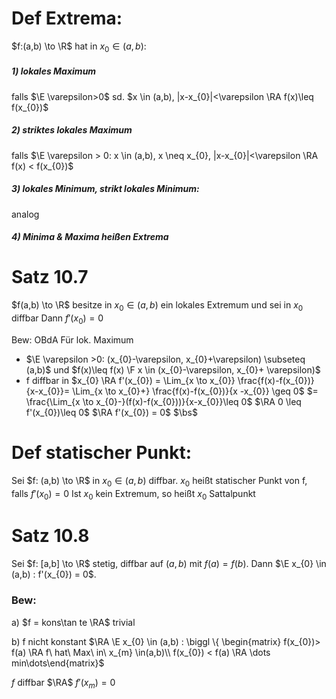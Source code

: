 # Def Extrema:
$f:(a,b) \to \R$ hat in $x_{0} \in (a,b)$:

##### 1) lokales Maximum
falls $\E \varepsilon>0$ sd. $x \in (a,b), |x-x_{0}|<\varepsilon \RA f(x)\leq f(x_{0})$
##### 2) striktes lokales Maximum
falls $\E \varepsilon > 0: x \in (a,b), x \neq x_{0}, |x-x_{0}|<\varepsilon \RA f(x) < f(x_{0})$
##### 3) lokales Minimum, strikt lokales Minimum:
analog
##### 4) Minima & Maxima heißen Extrema


# Satz 10.7
$f(a,b) \to \R$ besitze in $x_{0} \in (a,b)$ ein lokales Extremum und sei in $x_{0}$ diffbar
Dann $f'(x_{0}) = 0$

Bew:
OBdA Für lok. Maximum
- $\E \varepsilon >0: (x_{0}-\varepsilon, x_{0}+\varepsilon) \subseteq (a,b)$ und $f(x)\leq f(x) \F x \in (x_{0}-\varepsilon, x_{0}+ \varepsilon)$
- f diffbar in $x_{0} \RA f'(x_{0}) = \Lim_{x \to x_{0}} \frac{f(x)-f(x_{0})}{x-x_{0}}= \Lim_{x \to x_{0}+} \frac{f(x)-f(x_{0})}{x -x_{0}} \geq 0$
$= \frac{\Lim_{x \to x_{0}-}(f(x)-f(x_{0}))}{x-x_{0}}\leq 0$
$\RA 0 \leq f'(x_{0})\leq 0$
$\RA f'(x_{0}) = 0$
$\bs$

# Def statischer Punkt:
Sei $f: (a,b) \to \R$ in $x_{0} \in (a,b)$ diffbar.
$x_{0}$ heißt statischer Punkt von f, falls $f'(x_{0}) = 0$
Ist $x_{0}$ kein Extremum, so heißt $x_{0}$ Sattalpunkt

# Satz 10.8
Sei $f: [a,b]  \to \R$ stetig, diffbar auf $(a,b)$ mit $f(a) = f(b)$.
Dann $\E x_{0} \in (a,b) : f'(x_{0}) = 0$.

### Bew:
a) $f = kons\tan te \RA$ trivial

b) f nicht konstant
$\RA \E x_{0} \in (a,b) : \biggl \{ \begin{matrix} f(x_{0})> f(a) \RA f\ hat\ Max\ in\ x_{m} \in(a,b)\\ f(x_{0}) < f(a) \RA \dots min\dots\end{matrix}$

$f$ diffbar $\RA$ $f'(x_{m}) = 0$ 